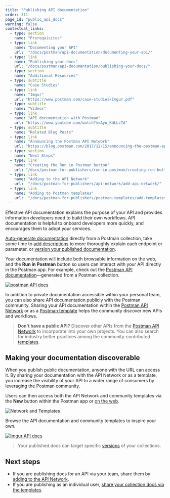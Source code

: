 ```yaml
---
title: "Publishing API documentation"
order: 311
page_id: "public_api_docs"
warning: false
contextual_links:
  - type: section
    name: "Prerequisites"
  - type: link
    name: "Documenting your API"
    url:  "/docs/postman/api-documentation/documenting-your-api/"
  - type: link
    name: "Publishing your docs"
    url: "/docs/postman/api-documentation/publishing-your-docs/"
  - type: section
    name: "Additional Resources"
  - type: subtitle
    name: "Case Studies"
  - type: link
    name: "Imgur"
    url: "https://www.postman.com/case-studies/Imgur.pdf"
  - type: subtitle
    name: "Videos"
  - type: link
    name: "API documentation with Postman"
    url: "https://www.youtube.com/watch?v=Ayo_KdLLcTA"
  - type: subtitle
    name: "Related Blog Posts"
  - type: link
    name: "Announcing the Postman API Network"
    url: "https://blog.postman.com/2017/12/15/announcing-the-postman-api-network/"
  - type: section
    name: "Next Steps"
  - type: link
    name: "Creating the Run in Postman button"
    url: "/docs/postman-for-publishers/run-in-postman/creating-run-button/"
  - type: link
    name: "Adding to the API Network"
    url:  "/docs/postman-for-publishers/api-network/add-api-network/"
  - type: link
    name: "Adding to Postman templates"
    url:  "/docs/postman-for-publishers/postman-templates/add-templates/"
---
```


Effective API documentation explains the purpose of your API and provides information developers need to build their own workflows. API documentation is helpful to onboard developers more quickly, and encourages them to adopt your services.

[Auto-generate documentation](/docs/postman/api-documentation/documenting-your-api/) directly from a Postman collection, take some time to [add descriptions](/docs/postman/collections/using-markdown-for-descriptions/) to more thoroughly explain each endpoint or parameter, or [version your published documentation](/docs/postman/api-documentation/documenting-your-api/#versioning-your-docs).

Your documentation will include both browsable information on the web, and the **Run in Postman** button so users can interact with your API directly in the Postman app. For example, check out the [Postman API documentation](http://docs.api.getpostman.com)—generated from a Postman collection.

[![postman API docs](https://i.imgur.com/jNF08qQ.png)](https://i.imgur.com/jNF08qQ.png)

In addition to private documentation accessible within your personal team, you can also share API documentation publicly with the Postman community. Sharing your API documentation within the [Postman API Network](/docs/postman-for-publishers/api-network/add-api-network/) or as a [Postman template](/docs/postman-for-publishers/postman-templates/add-templates/) helps the community discover new APIs and workflows.

> **Don't have a public API?** Discover other APIs from the [Postman API Network](https://explore.postman.com/) to incorporate into your own projects. You can also search for industry better practices among the community-contributed [templates](https://explore.postman.com/templates).

## Making your documentation discoverable

When you publish public documentation, anyone with the URL can access it. By sharing your documentation with the API Network or as a template, you increase the visibility of your API to a wider range of consumers by leveraging the Postman community.

Users can then access both the API Network and community templates via the __New__ button within the Postman app or [on the web](https://explore.postman.com).

![Network and Templates](https://assets.postman.com/postman-docs/network-templates.jpg)

Browse the API documentation and community templates to inspire your own.

[![Imgur API docs](https://i.imgur.com/oXgXznt.png)](https://i.imgur.com/oXgXznt.png)

> Your published docs can target specific [versions](/docs/postman/api-documentation/documenting-your-api/#versioning-your-docs) of your collections.

## Next steps

* If you are publishing docs for an API via your team, share them by [adding to the API Network](/docs/postman-for-publishers/api-network/add-api-network).
* If you are publishing as an individual user, [share your collection docs via the templates](/docs/postman-for-publishers/postman-templates/add-templates).
